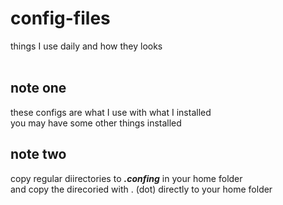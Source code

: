 # config-files
things I use daily and how they looks
</br>
</br>

<h2>
  note one 
</h2>

<p>
 these configs are what I use with what I installed </br>
 you may have some other things installed 
</p>

<h2>
  note two 
</h2>
<p>
  copy regular diirectories to <i><b><m>.confing</m></b></i> in your home folder </br>
  and copy the direcoried with . (dot) directly to your home folder
</p>
